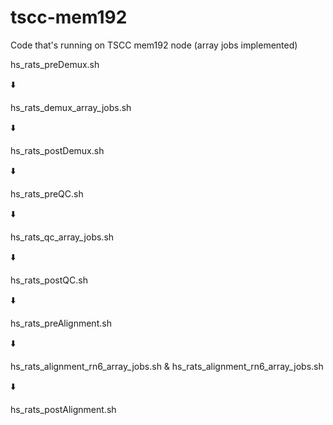 # tscc-mem192
Code that's running on TSCC mem192 node (array jobs implemented)

hs_rats_preDemux.sh

  :arrow_down:

hs_rats_demux_array_jobs.sh

  :arrow_down:

hs_rats_postDemux.sh

  :arrow_down:

hs_rats_preQC.sh

  :arrow_down:

hs_rats_qc_array_jobs.sh

  :arrow_down:

hs_rats_postQC.sh

  :arrow_down:

hs_rats_preAlignment.sh

  :arrow_down:

hs_rats_alignment_rn6_array_jobs.sh & hs_rats_alignment_rn6_array_jobs.sh

  :arrow_down:

hs_rats_postAlignment.sh
